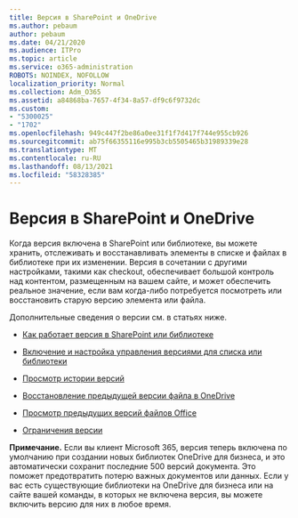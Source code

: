 ```yaml
---
title: Версия в SharePoint и OneDrive
ms.author: pebaum
author: pebaum
ms.date: 04/21/2020
ms.audience: ITPro
ms.topic: article
ms.service: o365-administration
ROBOTS: NOINDEX, NOFOLLOW
localization_priority: Normal
ms.collection: Adm_O365
ms.assetid: a84868ba-7657-4f34-8a57-df9c6f9732dc
ms.custom:
- "5300025"
- "1702"
ms.openlocfilehash: 949c447f2be86a0ee31f1f7d417f744e955cb926
ms.sourcegitcommit: ab75f66355116e995b3cb5505465b31989339e28
ms.translationtype: MT
ms.contentlocale: ru-RU
ms.lasthandoff: 08/13/2021
ms.locfileid: "58328385"
---
```

# <a name="versioning-in-sharepoint-and-onedrive"></a>Версия в SharePoint и OneDrive 


Когда версия включена в SharePoint или библиотеке, вы можете хранить, отслеживать и восстанавливать элементы в списке и файлах в библиотеке при их изменении. Версия в сочетании с другими настройками, такими как checkout, обеспечивает большой контроль над контентом, размещенным на вашем сайте, и может обеспечить реальное значение, если вам когда-либо потребуется посмотреть или восстановить старую версию элемента или файла.

Дополнительные сведения о версии см. в статьях ниже.

- [Как работает версия в SharePoint или библиотеке](https://support.office.com/article/how-does-versioning-work-in-a-sharepoint-list-or-library-0f6cd105-974f-44a4-aadb-43ac5bdfd247)

- [Включение и настройка управления версиями для списка или библиотеки](https://support.office.com/article/enable-and-configure-versioning-for-a-list-or-library-1555d642-23ee-446a-990a-bcab618c7a37?ocmsassetID=HA102772148&amp;CTT=3&amp;CorrelationId=52441bb1-a619-4375-89d5-19d28769890f)

- [Просмотр истории версий](https://support.office.com/article/View-the-version-history-of-an-item-or-file-in-a-list-or-library-53262060-5092-424D-A50B-C798B0EC32B1)

- [Восстановление предыдущей версии файла в OneDrive](https://support.office.com/article/restore-a-previous-version-of-a-file-in-onedrive-159cad6d-d76e-4981-88ef-de6e96c93893)

- [Просмотр предыдущих версий файлов Office](https://support.office.com/article/view-previous-versions-of-office-files-5c1e076f-a9c9-41b8-8ace-f77b9642e2c2)

- [Ограничения версии](https://docs.microsoft.com/office365/servicedescriptions/sharepoint-online-service-description/sharepoint-online-limits)

**Примечание.** Если вы клиент Microsoft 365, версия теперь включена по умолчанию при создании новых библиотек OneDrive для бизнеса, и это автоматически сохранит последние 500 версий документа. Это поможет предотвратить потерю важных документов или данных. Если у вас есть существующие библиотеки на OneDrive для бизнеса или на сайте вашей команды, в которых не включена версия, вы можете включить версию для них в любое время.


